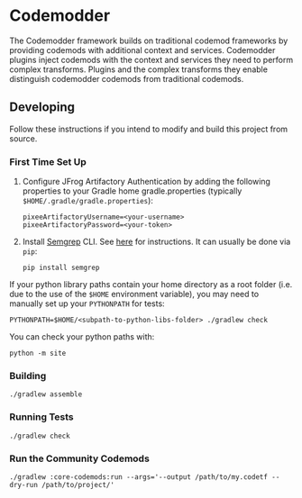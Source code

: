 # Codemodder

The Codemodder framework builds on traditional codemod frameworks by providing
codemods with additional context and services. Codemodder plugins inject
codemods with the context and services they need to perform complex transforms.
Plugins and the complex transforms they enable distinguish codemodder codemods
from traditional codemods.

## Developing

Follow these instructions if you intend to modify and build this project from
source.

### First Time Set Up

1. Configure JFrog Artifactory Authentication by adding the following properties
   to your Gradle home gradle.properties (typically
   `$HOME/.gradle/gradle.properties`):
   ```
   pixeeArtifactoryUsername=<your-username>
   pixeeArtifactoryPassword=<your-token>
   ```
2. Install [Semgrep](https://semgrep.dev/) CLI. See
   [here](https://semgrep.dev/docs/getting-started/#installing-and-running-semgrep-locally)
   for instructions. It can usually be done via `pip`:
   ```shell
   pip install semgrep
   ```

If your python library paths contain your home directory as a root folder (i.e.
due to the use of the `$HOME` environment variable), you may need to manually
set up your `PYTHONPATH` for tests:

```shell
PYTHONPATH=$HOME/<subpath-to-python-libs-folder> ./gradlew check
```

You can check your python paths with:

```shell
python -m site
```

### Building

```shell
./gradlew assemble
```

### Running Tests

```shell
./gradlew check
```

### Run the Community Codemods
```shell
./gradlew :core-codemods:run --args='--output /path/to/my.codetf --dry-run /path/to/project/'
```

